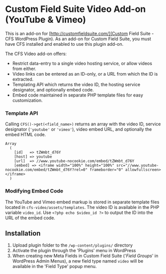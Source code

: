 # Custom Field Suite Video Add-on (YouTube & Vimeo)

This is an add-on for [http://customfieldsuite.com/](Custom Field Suite - CFS WordPress Plugin). As an add-on for Custom Field Suite,
you must have CFS installed and enabled to use this plugin add-on.

The CFS Video add-on offers:

  - Restrict data-entry to a single video hosting service, or allow videos from either.
  - Video links can be entered as an ID-only, or a URL from which the ID is extracted.
  - Templating API which returns the video ID, the hosting service designator, and optionally embed code.
  - Embed code maintained in separate PHP template files for easy customization.



### Template API

Calling `CFS()->get(<field_name>)` returns an array with the video ID, service designator (`'youtube'` or `'vimeo'`), video embed URL, and optionally the embed HTML code.

    Array
      (
        [id]   => tZWmbt_d76Y
        [host] => youtube
        [url]  => //www.youtube-nocookie.com/embed/tZWmbt_d76Y
        [embed] => <iframe width="100%" height="100%" src="//www.youtube-nocookie.com/embed/tZWmbt_d76Y?rel=0" frameborder="0" allowfullscreen></iframe>    
      )



### Modifying Embed Code

The YouTube and Vimeo embed markup is stored in separate template files located in `cfs-video/assets/templates`. 
The video ID is available in the PHP variable `video_id`. Use `<?php echo $video_id ?>` to output the ID into the URL of the embed code.


## Installation

1. Upload plugin folder to the `/wp-content/plugins/` directory
2. Activate the plugin through the 'Plugins' menu in WordPress
3. When creating new Meta Fields in Custom Field Suite ('*Field Groups*' in WordPress Admin Menus), a new field type named `video` will be available in the 'Field Type' popup menu.

